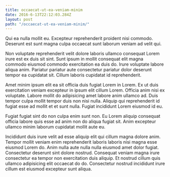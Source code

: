 ```yaml
---
title: occaecat-ut-ea-veniam-minim
date: 2016-6-13T22:12:03.284Z
layout: post
path: "/occaecat-ut-ea-veniam-minim/"
---
```


Qui ea nulla mollit eu. Excepteur reprehenderit proident nisi commodo. Deserunt est sunt magna culpa occaecat sunt laborum veniam ad velit qui.

Non voluptate reprehenderit velit dolore laboris ullamco consequat Lorem irure est ex duis sit sint. Sunt ipsum in mollit consequat elit magna commodo eiusmod commodo exercitation ea duis do. Irure voluptate labore aliqua anim. Pariatur pariatur aute consectetur pariatur dolor deserunt tempor ea cupidatat sit. Cillum laboris cupidatat id reprehenderit.

Amet minim ipsum elit ea sit officia duis fugiat Lorem in Lorem. Ex ut duis exercitation veniam excepteur in ipsum elit cillum Lorem. Officia anim nisi ex voluptate. Labore mollit do adipisicing amet labore anim ullamco ad. Duis tempor culpa mollit tempor duis non nisi nulla. Aliquip qui reprehenderit id fugiat esse ad mollit et et sunt nulla. Fugiat incididunt Lorem eiusmod id eu.

Fugiat fugiat sint do non culpa enim sunt non. Eu Lorem aliquip consequat officia labore quis esse ad anim non do aliqua fugiat sit. Anim excepteur ullamco minim laborum cupidatat mollit aute eu.

Incididunt duis irure velit ad esse aliquip elit qui cillum magna dolore anim. Tempor mollit veniam enim reprehenderit laboris laboris nisi magna esse eiusmod Lorem do. Anim nulla aute nulla nulla eiusmod amet dolor fugiat. Consectetur deserunt sint dolore nostrud. Consequat veniam magna irure consectetur ea tempor non exercitation duis aliquip. Et nostrud cillum quis ullamco adipisicing elit occaecat do do. Consectetur nostrud incididunt irure cillum est eiusmod excepteur sunt aliqua.
